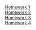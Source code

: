 [Homework 1](https://anoryike.github.io/genius-homework-1/homework-1/)<br>
[Homework 2]()<br>
[Homework 3]()<br>
[Homework 4]()<br>
